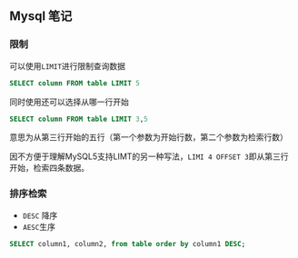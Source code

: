 ## Mysql 笔记

### 限制

可以使用`LIMIT`进行限制查询数据

```sql
SELECT column FROM table LIMIT 5 
```

同时使用还可以选择从哪一行开始

```sql
SELECT column FROM table LIMIT 3,5
```

意思为从第三行开始的五行（第一个参数为开始行数，第二个参数为检索行数）

因不方便于理解MySQL5支持LIMT的另一种写法，`LIMI 4 OFFSET 3`即从第三行开始，检索四条数据。

### 排序检索

* `DESC` 降序
* `AESC`生序

```sql
SELECT column1, column2, from table order by column1 DESC;
```

